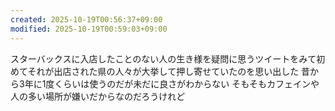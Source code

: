 ```yaml
---
created: 2025-10-19T00:56:37+09:00
modified: 2025-10-19T00:59:03+09:00
---
```


スターバックスに入店したことのない人の生き様を疑問に思うツイートをみて初めてそれが出店された県の人々が大挙して押し寄せていたのを思い出した
昔から3年に1度くらいは使うのだが未だに良さがわからない
そもそもカフェインや人の多い場所が嫌いだからなのだろうけれど
